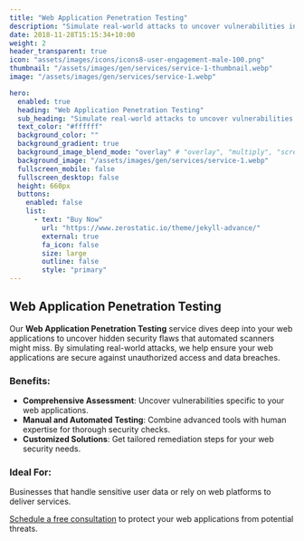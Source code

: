 ```yaml
---
title: "Web Application Penetration Testing"
description: "Simulate real-world attacks to uncover vulnerabilities in web apps, helping organizations strengthen defenses and protect sensitive data."
date: 2018-11-28T15:15:34+10:00
weight: 2
header_transparent: true
icon: "assets/images/icons/icons8-user-engagement-male-100.png"
thumbnail: "/assets/images/gen/services/service-1-thumbnail.webp"
image: "/assets/images/gen/services/service-1.webp"

hero:
  enabled: true
  heading: "Web Application Penetration Testing"
  sub_heading: "Simulate real-world attacks to uncover vulnerabilities in web apps, helping organizations strengthen defenses and protect sensitive data."
  text_color: "#ffffff"
  background_color: ""
  background_gradient: true
  background_image_blend_mode: "overlay" # "overlay", "multiply", "screen"
  background_image: "/assets/images/gen/services/service-1.webp"
  fullscreen_mobile: false
  fullscreen_desktop: false
  height: 660px
  buttons:
    enabled: false
    list:
      - text: "Buy Now"
        url: "https://www.zerostatic.io/theme/jekyll-advance/"
        external: true
        fa_icon: false
        size: large
        outline: false
        style: "primary"
---
```


## Web Application Penetration Testing

Our **Web Application Penetration Testing** service dives deep into your web applications to uncover hidden security flaws that automated scanners might miss. By simulating real-world attacks, we help ensure your web applications are secure against unauthorized access and data breaches.

### Benefits:
- **Comprehensive Assessment**: Uncover vulnerabilities specific to your web applications.
- **Manual and Automated Testing**: Combine advanced tools with human expertise for thorough security checks.
- **Customized Solutions**: Get tailored remediation steps for your web security needs.

### Ideal For:
Businesses that handle sensitive user data or rely on web platforms to deliver services.

[Schedule a free consultation](https://forms.office.com/Pages/ResponsePage.aspx?id=aI1skBgLI0Ows7hkRyBL6wrTKQPwR8tCpZBlNanGmwFUOTNVMTlGSUk1WlBSNDJTUlNBSFU2STdKQS4u) to protect your web applications from potential threats.